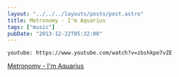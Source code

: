 ```yaml
---
layout: "../../../layouts/posts/post.astro"
title: Metronomy - I'm Aquarius
tags: ["music"]
pubDate: "2013-12-22T05:32:00"
---
```


`youtube: https://www.youtube.com/watch?v=zbshkpe7vZE`

[Metronomy - I'm Aquarius](https://www.youtube.com/watch?v=zbshkpe7vZE)
